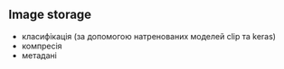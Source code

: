 ## Image storage
* класифікація (за допомогою натренованих моделей clip та keras)
* компресія
* метадані